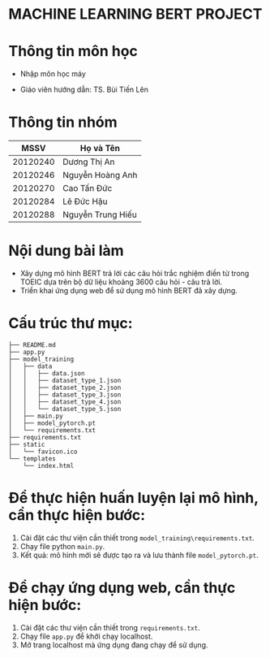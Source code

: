 # MACHINE LEARNING BERT PROJECT 

# Thông tin môn học
- Nhập môn học máy

- Giáo viên hướng dẫn: TS. Bùi Tiến Lên


# Thông tin nhóm
|MSSV|Họ và Tên|
|---|---|
|20120240|Dương Thị An|
|20120246|Nguyễn Hoàng Anh|
|20120270|Cao Tấn Đức|
|20120284|Lê Đức Hậu|
|20120288|Nguyễn Trung Hiếu|


# Nội dung bài làm 
- Xây dựng mô hình BERT trả lời các câu hỏi trắc nghiệm điền từ trong TOEIC dựa trên bộ dữ liệu khoảng 3600 câu hỏi - câu trả lời.
- Triển khai ứng dụng web để sử dụng mô hình BERT đã xây dựng.


# Cấu trúc thư mục:
```
├── README.md
├── app.py
├── model_training
│   ├── data
│   │   ├── data.json
│   │   ├── dataset_type_1.json
│   │   ├── dataset_type_2.json
│   │   ├── dataset_type_3.json
│   │   ├── dataset_type_4.json
│   │   └── dataset_type_5.json
│   ├── main.py
│   ├── model_pytorch.pt
│   └── requirements.txt
├── requirements.txt
├── static
│   └── favicon.ico
└── templates
    └── index.html
```


# Để thực hiện huấn luyện lại mô hình, cần thực hiện bước:
1. Cài đặt các thư viện cần thiết trong `model_training\requirements.txt`.
2. Chạy file python `main.py`.
3. Kết quả: mô hình mới sẽ được tạo ra và lưu thành file `model_pytorch.pt`.


# Để chạy ứng dụng web, cần thực hiện bước:
1. Cài đặt các thư viện cần thiết trong `requirements.txt`.
2. Chạy file `app.py` để khởi chạy localhost.
3. Mở trang localhost mà ứng dụng đang chạy để sử dụng.
